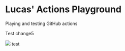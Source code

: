 # Lucas' Actions Playground
Playing and testing GitHub actions

Test change5

![](https://github.com/lucascosti/actions-public-playground/workflows/Greet%20Everyone/badge.svg?branch=master)
test

